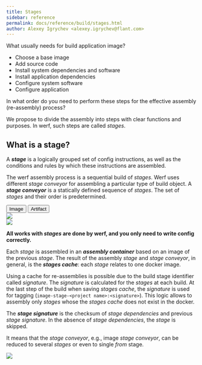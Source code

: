 ```yaml
---
title: Stages
sidebar: reference
permalink: docs/reference/build/stages.html
author: Alexey Igrychev <alexey.igrychev@flant.com>
---
```


What usually needs for build application image?

* Choose a base image
* Add source code
* Install system dependencies and software
* Install application dependencies
* Configure system software
* Configure application

In what order do you need to perform these steps for the effective assembly (re-assembly) process?

We propose to divide the assembly into steps with clear functions and purposes. In werf, such steps are called _stages_.

## What is a stage?

A ***stage*** is a logically grouped set of config instructions, as well as the conditions and rules by which these instructions are assembled.

The werf assembly process is a sequential build of _stages_. Werf uses different _stage conveyor_ for assembling a particular type of build object. A ***stage conveyor*** is a statically defined sequence of _stages_. The set of _stages_ and their order is predetermined.

<div class="tab">
  <button class="tablinks active" onclick="openTab(event, 'image')">Image</button>
  <button class="tablinks" onclick="openTab(event, 'artifact')">Artifact</button>
</div>

<div id="image" class="tabcontent active">
<a class="google-drawings" href="https://docs.google.com/drawings/d/e/2PACX-1vRKB-_Re-ZhkUSB45jF9GcM-3gnE2snMjTOEIQZSyXUniNHKK-eCQl8jw3tHFF-a6JLAr2sV73lGAdw/pub?w=2000&amp;h=881" data-featherlight="image">
<img src="https://docs.google.com/drawings/d/e/2PACX-1vRKB-_Re-ZhkUSB45jF9GcM-3gnE2snMjTOEIQZSyXUniNHKK-eCQl8jw3tHFF-a6JLAr2sV73lGAdw/pub?w=821&amp;h=362" >
</a>
</div>

<div id="artifact" class="tabcontent">
<a class="google-drawings" href="https://docs.google.com/drawings/d/e/2PACX-1vRD-K_z7KEoliEVT4GpTekCkeaFMbSPWZpZkyTDms4XLeJAWEnnj4EeAxsdwnU3OtSW_vuKxDaaFLgD/pub?w=1800&amp;h=850" data-featherlight="image">
<img src="https://docs.google.com/drawings/d/e/2PACX-1vRD-K_z7KEoliEVT4GpTekCkeaFMbSPWZpZkyTDms4XLeJAWEnnj4EeAxsdwnU3OtSW_vuKxDaaFLgD/pub?w=640&amp;h=301">
</a>
</div>

<!-- 301 -->

**All works with _stages_ are done by werf, and you only need to write config correctly.**

Each _stage_ is assembled in an ***assembly container*** based on an image of the previous _stage_. The result of the assembly _stage_ and _stage conveyor_, in general, is the ***stages cache***: each _stage_ relates to one docker image.

Using a cache for re-assemblies is possible due to the build stage identifier called _signature_. The _signature_ is calculated for the _stages_ at each build. At the last step of the build when saving _stages cache_, the _signature_ is used for tagging (`image-stage-<project name>:<signature>`). This logic allows to assembly only _stages_ whose the _stages cache_ does not exist in the docker.

<div class="rsc" markdown="1">

<div class="rsc-description" markdown="1">

  The ***stage signature*** is the checksum of _stage dependencies_ and previous _stage signature_. In the absence of _stage dependencies_, the _stage_ is skipped.

  It means that the _stage conveyor_, e.g., image _stage conveyor_, can be reduced to several _stages_ or even to single _from_ stage.

</div>

<div class="rsc-example">
<a class="google-drawings" href="https://docs.google.com/drawings/d/e/2PACX-1vR6qxP5dbQNlHXik0jCvEcKZS2gKbdNmbFa8XIem8pixSHSGvmL1n7rpuuQv64YWl48wLXfpwbLQEG_/pub?w=572&amp;h=577" data-featherlight="image">
<img src="https://docs.google.com/drawings/d/e/2PACX-1vR6qxP5dbQNlHXik0jCvEcKZS2gKbdNmbFa8XIem8pixSHSGvmL1n7rpuuQv64YWl48wLXfpwbLQEG_/pub?w=286&amp;h=288">
</a>
</div>

</div>

<div style="clear: both;"></div>
